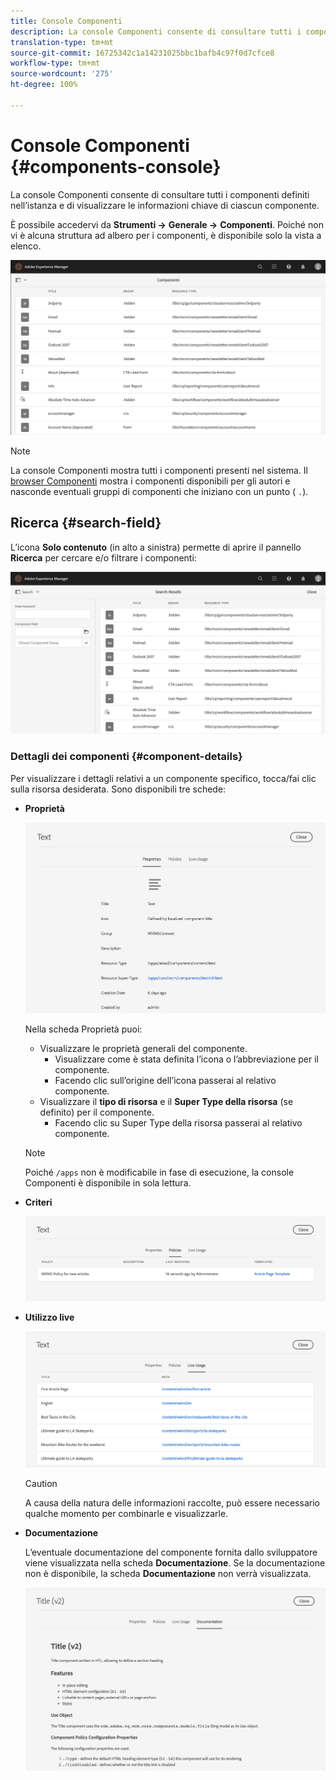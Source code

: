```yaml
---
title: Console Componenti
description: La console Componenti consente di consultare tutti i componenti definiti nell’istanza.
translation-type: tm+mt
source-git-commit: 16725342c1a14231025bbc1bafb4c97f0d7cfce8
workflow-type: tm+mt
source-wordcount: '275'
ht-degree: 100%

---
```



# Console Componenti {#components-console}

La console Componenti consente di consultare tutti i componenti definiti nell’istanza e di visualizzare le informazioni chiave di ciascun componente.

È possibile accedervi da **Strumenti ->** **Generale ->** **Componenti**. Poiché non vi è alcuna struttura ad albero per i componenti, è disponibile solo la vista a elenco.

![Console Componenti](/help/sites-cloud/authoring/assets/components-console.png)

>[!NOTE]
>
>La console Componenti mostra tutti i componenti presenti nel sistema. Il [browser Componenti](/help/sites-cloud/authoring/fundamentals/environment-tools.md#components-browser) mostra i componenti disponibili per gli autori e nasconde eventuali gruppi di componenti che iniziano con un punto ( `.`).

## Ricerca {#search-field}

L’icona **Solo contenuto** (in alto a sinistra) permette di aprire il pannello **Ricerca** per cercare e/o filtrare i componenti:

![Ricerca nella console Componenti](/help/sites-cloud/authoring/assets/components-console-search.png)

### Dettagli dei componenti {#component-details}

Per visualizzare i dettagli relativi a un componente specifico, tocca/fai clic sulla risorsa desiderata. Sono disponibili tre schede:

* **Proprietà**

   ![Proprietà della console Componenti](/help/sites-cloud/authoring/assets/components-console-properties.png)

   Nella scheda Proprietà puoi:

   * Visualizzare le proprietà generali del componente.
      * Visualizzare come è stata definita l’icona o l’abbreviazione per il componente. <!-- View how the [icon or abbreviation has been defined](/help/sites-developing/components-basics.md#component-icon-in-touch-ui) for the component.-->
      * Facendo clic sull’origine dell’icona passerai al relativo componente.
   * Visualizzare il **tipo di risorsa** e il **Super Type della risorsa** (se definito) per il componente.
      * Facendo clic su Super Type della risorsa passerai al relativo componente.

   >[!NOTE]
   >
   >Poiché `/apps` non è modificabile in fase di esecuzione, la console Componenti è disponibile in sola lettura.

* **Criteri**

   ![Criteri della console Componenti](/help/sites-cloud/authoring/assets/components-console-policies.png)

* **Utilizzo live**

   ![Utilizzo live dei componenti](/help/sites-cloud/authoring/assets/components-console-live-usage.png)

   >[!CAUTION]
   >
   >A causa della natura delle informazioni raccolte, può essere necessario qualche momento per combinarle e visualizzarle.

* **Documentazione**

   L’eventuale documentazione del componente fornita dallo sviluppatore viene visualizzata nella scheda **Documentazione**. Se la documentazione non è disponibile, la scheda **Documentazione** non verrà visualizzata. <!-- If the developer has provided [documentation for the component](/help/sites-developing/developing-components.md#documenting-your-component), it will appear on the **Documentation** tab. If there is no documentation available, the **Documentation** tab will not be shown.-->

   ![Documentazione relativa ai componenti](/help/sites-cloud/authoring/assets/components-console-documentation.png)
